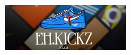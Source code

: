 <!DOCTYPE html>
<head><title>Eh.Kickz-Sneaker Reslling Store</title></head>
<body>

<h2></h2>

<p></p>

<img src="/images/card.jpg" alt="business card" width="400">

</body>
</html>
